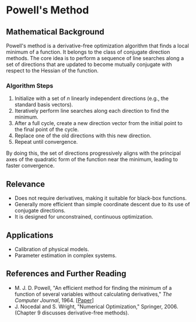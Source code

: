 # Powell's Method

## Mathematical Background
Powell's method is a derivative-free optimization algorithm that finds a local minimum of a function. It belongs to the class of conjugate direction methods. The core idea is to perform a sequence of line searches along a set of directions that are updated to become mutually conjugate with respect to the Hessian of the function.

### Algorithm Steps
1.  Initialize with a set of $n$ linearly independent directions (e.g., the standard basis vectors).
2.  Iteratively perform line searches along each direction to find the minimum.
3.  After a full cycle, create a new direction vector from the initial point to the final point of the cycle.
4.  Replace one of the old directions with this new direction.
5.  Repeat until convergence.

By doing this, the set of directions progressively aligns with the principal axes of the quadratic form of the function near the minimum, leading to faster convergence.

## Relevance
-   Does not require derivatives, making it suitable for black-box functions.
-   Generally more efficient than simple coordinate descent due to its use of conjugate directions.
-   It is designed for unconstrained, continuous optimization.

## Applications
-   Calibration of physical models.
-   Parameter estimation in complex systems.

## References and Further Reading
-   M. J. D. Powell, "An efficient method for finding the minimum of a function of several variables without calculating derivatives," *The Computer Journal*, 1964. [[Paper](https://academic.oup.com/comjnl/article/7/2/155/339994)]
-   J. Nocedal and S. Wright, "Numerical Optimization," Springer, 2006. (Chapter 9 discusses derivative-free methods).

